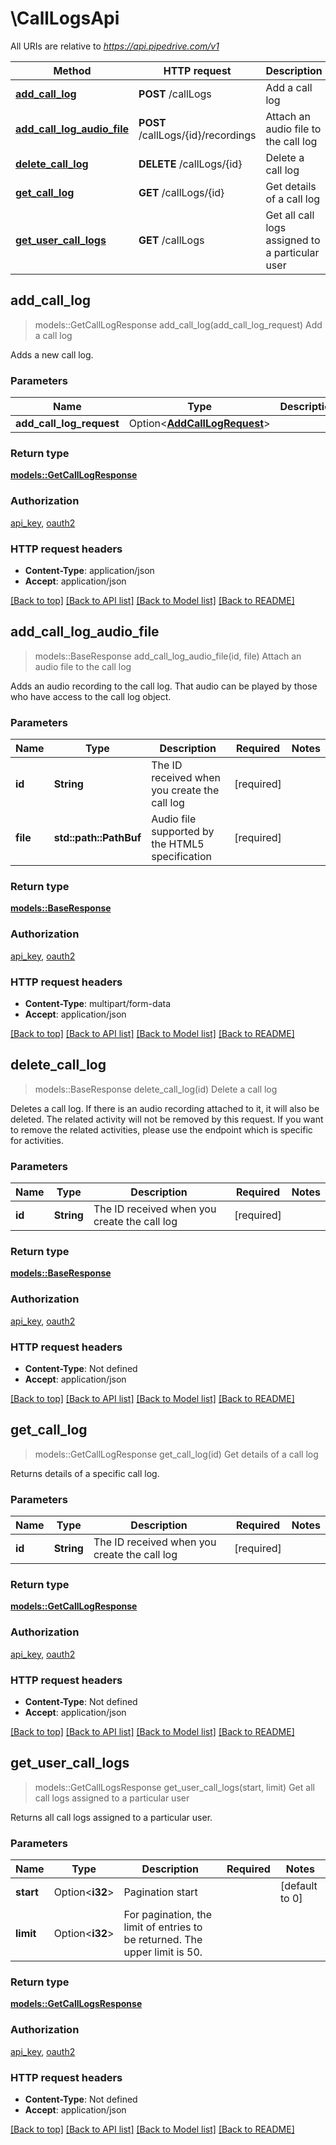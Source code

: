 # \CallLogsApi

All URIs are relative to *https://api.pipedrive.com/v1*

Method | HTTP request | Description
------------- | ------------- | -------------
[**add_call_log**](CallLogsApi.md#add_call_log) | **POST** /callLogs | Add a call log
[**add_call_log_audio_file**](CallLogsApi.md#add_call_log_audio_file) | **POST** /callLogs/{id}/recordings | Attach an audio file to the call log
[**delete_call_log**](CallLogsApi.md#delete_call_log) | **DELETE** /callLogs/{id} | Delete a call log
[**get_call_log**](CallLogsApi.md#get_call_log) | **GET** /callLogs/{id} | Get details of a call log
[**get_user_call_logs**](CallLogsApi.md#get_user_call_logs) | **GET** /callLogs | Get all call logs assigned to a particular user



## add_call_log

> models::GetCallLogResponse add_call_log(add_call_log_request)
Add a call log

Adds a new call log.

### Parameters


Name | Type | Description  | Required | Notes
------------- | ------------- | ------------- | ------------- | -------------
**add_call_log_request** | Option<[**AddCallLogRequest**](AddCallLogRequest.md)> |  |  |

### Return type

[**models::GetCallLogResponse**](GetCallLogResponse.md)

### Authorization

[api_key](../README.md#api_key), [oauth2](../README.md#oauth2)

### HTTP request headers

- **Content-Type**: application/json
- **Accept**: application/json

[[Back to top]](#) [[Back to API list]](../README.md#documentation-for-api-endpoints) [[Back to Model list]](../README.md#documentation-for-models) [[Back to README]](../README.md)


## add_call_log_audio_file

> models::BaseResponse add_call_log_audio_file(id, file)
Attach an audio file to the call log

Adds an audio recording to the call log. That audio can be played by those who have access to the call log object.

### Parameters


Name | Type | Description  | Required | Notes
------------- | ------------- | ------------- | ------------- | -------------
**id** | **String** | The ID received when you create the call log | [required] |
**file** | **std::path::PathBuf** | Audio file supported by the HTML5 specification | [required] |

### Return type

[**models::BaseResponse**](baseResponse.md)

### Authorization

[api_key](../README.md#api_key), [oauth2](../README.md#oauth2)

### HTTP request headers

- **Content-Type**: multipart/form-data
- **Accept**: application/json

[[Back to top]](#) [[Back to API list]](../README.md#documentation-for-api-endpoints) [[Back to Model list]](../README.md#documentation-for-models) [[Back to README]](../README.md)


## delete_call_log

> models::BaseResponse delete_call_log(id)
Delete a call log

Deletes a call log. If there is an audio recording attached to it, it will also be deleted. The related activity will not be removed by this request. If you want to remove the related activities, please use the endpoint which is specific for activities.

### Parameters


Name | Type | Description  | Required | Notes
------------- | ------------- | ------------- | ------------- | -------------
**id** | **String** | The ID received when you create the call log | [required] |

### Return type

[**models::BaseResponse**](baseResponse.md)

### Authorization

[api_key](../README.md#api_key), [oauth2](../README.md#oauth2)

### HTTP request headers

- **Content-Type**: Not defined
- **Accept**: application/json

[[Back to top]](#) [[Back to API list]](../README.md#documentation-for-api-endpoints) [[Back to Model list]](../README.md#documentation-for-models) [[Back to README]](../README.md)


## get_call_log

> models::GetCallLogResponse get_call_log(id)
Get details of a call log

Returns details of a specific call log.

### Parameters


Name | Type | Description  | Required | Notes
------------- | ------------- | ------------- | ------------- | -------------
**id** | **String** | The ID received when you create the call log | [required] |

### Return type

[**models::GetCallLogResponse**](GetCallLogResponse.md)

### Authorization

[api_key](../README.md#api_key), [oauth2](../README.md#oauth2)

### HTTP request headers

- **Content-Type**: Not defined
- **Accept**: application/json

[[Back to top]](#) [[Back to API list]](../README.md#documentation-for-api-endpoints) [[Back to Model list]](../README.md#documentation-for-models) [[Back to README]](../README.md)


## get_user_call_logs

> models::GetCallLogsResponse get_user_call_logs(start, limit)
Get all call logs assigned to a particular user

Returns all call logs assigned to a particular user.

### Parameters


Name | Type | Description  | Required | Notes
------------- | ------------- | ------------- | ------------- | -------------
**start** | Option<**i32**> | Pagination start |  |[default to 0]
**limit** | Option<**i32**> | For pagination, the limit of entries to be returned. The upper limit is 50. |  |

### Return type

[**models::GetCallLogsResponse**](GetCallLogsResponse.md)

### Authorization

[api_key](../README.md#api_key), [oauth2](../README.md#oauth2)

### HTTP request headers

- **Content-Type**: Not defined
- **Accept**: application/json

[[Back to top]](#) [[Back to API list]](../README.md#documentation-for-api-endpoints) [[Back to Model list]](../README.md#documentation-for-models) [[Back to README]](../README.md)


